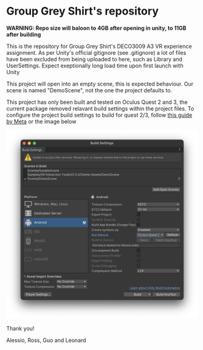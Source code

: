 # Group Grey Shirt's repository

**WARNING: Repo size will baloon to 4GB after opening in unity, to 11GB after building**

This is the repository for Group Grey Shirt's DECO3009 A3 VR experience assignment. As per Unity's official gitignore (see .gitignore) a lot of files have been excluded from being uploaded to here, such as Library and UserSettings. Expect exeptionally long load time upon first launch with Unity

This project will open into an empty scene, this is expected behaviour. Our scene is named "DemoScene", not the one the project defaults to.

This project has only been built and tested on Oculus Quest 2 and 3, the current package removed relavant build settings within the project files. To configure the project build settings to build for quest 2/3, follow [this guide by Meta](https://developer.oculus.com/documentation/unity/unity-build/) or the image below

![1716476772635](images/README/1716476772635.png)

Thank you!

Alessio, Ross, Guo and Leonard
